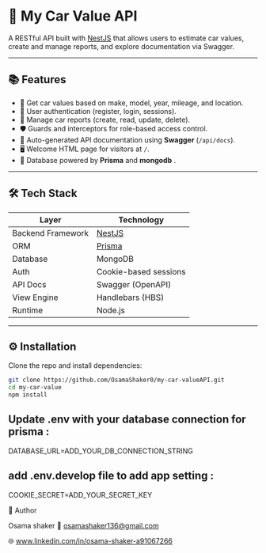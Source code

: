 # 🚗 My Car Value API

A RESTful API built with [NestJS](https://nestjs.com/) that allows users to estimate car values, create and manage reports, and explore documentation via Swagger.

---

## 📚 Features

- 🧮 Get car values based on make, model, year, mileage, and location.
- 👤 User authentication (register, login, sessions).
- 🧾 Manage car reports (create, read, update, delete).
- 🛡️ Guards and interceptors for role-based access control.
- 📘 Auto-generated API documentation using **Swagger** (`/api/docs`).
- 🖥️ Welcome HTML page for visitors at `/`.
- 💾 Database powered by **Prisma** and **mongodb** .

---

## 🛠️ Tech Stack

| Layer             | Technology                       |
| ----------------- | -------------------------------- |
| Backend Framework | [NestJS](https://nestjs.com/)    |
| ORM               | [Prisma](https://www.prisma.io/) |
| Database          | MongoDB                          |
| Auth              | Cookie-based sessions            |
| API Docs          | Swagger (OpenAPI)                |
| View Engine       | Handlebars (HBS)                 |
| Runtime           | Node.js                          |

---

## ⚙️ Installation

Clone the repo and install dependencies:

```bash
git clone https://github.com/OsamaShaker0/my-car-valueAPI.git
cd my-car-value
npm install
```
## Update .env with your database connection for prisma :

DATABASE_URL=ADD_YOUR_DB_CONNECTION_STRING

## add .env.develop file to add app setting :

COOKIE_SECRET=ADD_YOUR_SECRET_KEY



💬 Author

Osama shaker 
📧 osamashaker136@gmail.com

🌐 www.linkedin.com/in/osama-shaker-a91067266

